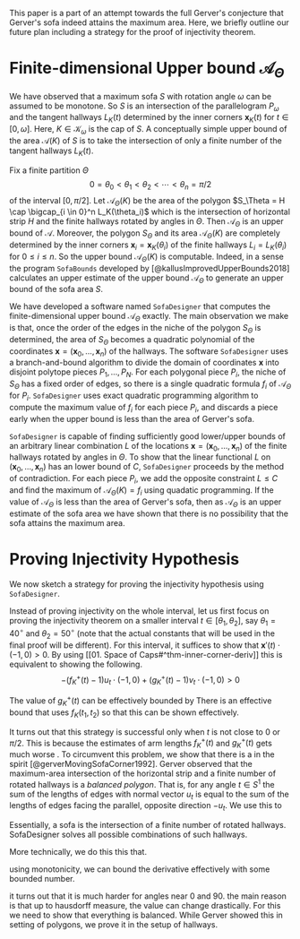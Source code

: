 This paper is a part of an attempt towards the full Gerver's conjecture that Gerver's sofa indeed attains the maximum area. Here, we briefly outline our future plan including a strategy for the proof of injectivity theorem.

# Finite-dimensional Upper bound $\mathcal{A}_{\Theta}$

We have observed that a maximum sofa $S$ with rotation angle $\omega$ can be assumed to be monotone. So $S$ is an intersection of the parallelogram $P_\omega$ and the tangent hallways $L_K(t)$ determined by the inner corners $\mathbf{x}_K(t)$ for $t \in [0, \omega]$. Here, $K \in \mathcal{K}_\omega$ is the cap of $S$. A conceptually simple upper bound of the area $\mathcal{A}(K)$ of $S$ is to take the intersection of only a finite number of the tangent hallways $L_K(t)$.

Fix a finite partition $\Theta$
$$0 = \theta_0 < \theta_1 < \theta_2 < \cdots < \theta_n = \pi/2$$
of the interval $[0, \pi/2]$. Let $\mathcal{A}_\Theta(K)$ be the area of the polygon $S_\Theta = H \cap \bigcap_{i \in 0}^n L_K(\theta_i)$ which is the intersection of horizontal strip $H$ and the finite hallways rotated by angles in $\Theta$. Then $\mathcal{A}_\Theta$ is an upper bound of $\mathcal{A}$. Moreover, the polygon $S_\Theta$ and its area $\mathcal{A}_\Theta(K)$ are completely determined by the inner corners $\mathbf{x}_i = \mathbf{x}_K(\theta_i)$ of the finite hallways $L_i = L_K(\theta_i)$ for $0 \leq i \leq n$. So the upper bound $\mathcal{A}_\Theta(K)$ is computable. Indeed, in a sense the program `SofaBounds` developed by [@kallusImprovedUpperBounds2018] calculates an upper estimate of the upper bound $\mathcal{A}_\Theta$ to generate an upper bound of the sofa area $S$.

We have developed a software named `SofaDesigner` that computes the finite-dimensional upper bound $\mathcal{A}_\Theta$ exactly. The main observation we make is that, once the order of the edges in the niche of the polygon $S_\Theta$ is determined, the area of $S_\Theta$ becomes a quadratic polynomial of the coordinates $\mathbf{x} = (\mathbf{x}_0, \dots, \mathbf{x}_n)$ of the hallways. The software `SofaDesigner` uses a branch-and-bound algorithm to divide the domain of coordinates $\mathbf{x}$ into disjoint polytope pieces $P_1, \dots, P_N$. For each polygonal piece $P_i$, the niche of $S_\Theta$ has a fixed order of edges, so there is a single quadratic formula $f_i$ of $\mathcal{A}_\Theta$ for $P_i$. `SofaDesigner` uses exact quadratic programming algorithm to compute the maximum value of $f_i$ for each piece $P_i$, and discards a piece early when the upper bound is less than the area of Gerver's sofa. 

`SofaDesigner` is capable of finding sufficiently good lower/upper bounds of an arbitrary linear combination $L$ of the locations $\mathbf{x} = (\mathbf{x}_0, \dots, \mathbf{x}_n)$ of the finite hallways rotated by angles in $\Theta$. To show that the linear functional $L$ on $(\mathbf{x}_0, \dots, \mathbf{x}_n)$ has an lower bound of $C$, `SofaDesigner` proceeds by the method of contradiction. For each piece $P_i$, we add the opposite constraint $L \leq C$ and find the maximum of $\mathcal{A}_\Theta(K) = f_i$ using quadatic programming. If the value of $\mathcal{A}_\Theta$ is less than the area of Gerver's sofa, then as $\mathcal{A}_\Theta$ is an upper estimate of the sofa area we have shown that there is no possibility that the sofa attains the maximum area.

# Proving Injectivity Hypothesis

We now sketch a strategy for proving the injectivity hypothesis using `SofaDesigner`. 

Instead of proving injectivity on the whole interval, let us first focus on proving the injectivity theorem on a smaller interval $t \in [\theta_1, \theta_2]$, say $\theta_1 = 40^\circ$ and $\theta_2 = 50^\circ$  (note that the actual constants that will be used in the final proof will be different). For this interval, it suffices to show that $\mathbf{x}'(t) \cdot (-1, 0) > 0$. By using [[01. Space of Caps#^thm-inner-corner-deriv]] this is equivalent to showing the following. 
$$
-(f_K^+(t) - 1) u_t \cdot (-1, 0) + (g_K^+(t) - 1) v_t \cdot (-1, 0) > 0
$$

The value of $g^+_K(t)$ can be effectively bounded by 
There is an effective bound that uses $f_K(t_1, t_2)$ so that this can be shown effectively. 

It turns out that this strategy is successful only when $t$ is not close to $0$ or $\pi/2$. This is because the estimates of arm lengths $f_K^+(t)$ and $g_K^+(t)$ gets much worse . To circumvent this problem, we show that there is a  in the spirit [@gerverMovingSofaCorner1992]. Gerver observed that the maximum-area intersection of the horizontal strip and a finite number of rotated hallways is a _balanced polygon_. That is, for any angle $t \in S^1$ the sum of the lengths of edges with normal vector $u_t$ is equal to the sum of the lengths of edges facing the parallel, opposite direction $-u_t$. We use this to 

Essentially, a sofa is the intersection of a finite number of rotated hallways. SofaDesigner solves all possible combinations of such hallways. 

More technically, we do this this that.

using monotonicity, we can bound the derivative effectively with some bounded number.

it turns out that it is much harder for angles near 0 and 90. the main reason is that up to hausdorff measure, the value can change drastically. For this we need to show that everything is balanced. While Gerver showed this in setting of polygons, we prove it in the setup of hallways. 

